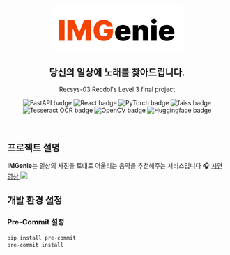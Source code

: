 <div align="center">
  <br>
  <picture>
    <source srcset="./docs/imgs/IMGenie_logo_white.png" media="(prefers-color-scheme: dark)">
    <img width="300" src="./docs/imgs/IMGenie_logo_black.png">
  </picture>
  <h2>당신의 일상에 노래를 찾아드립니다.</h2>
  <p>Recsys-03 Recdol's Level 3 final project</p>
  <p align="center">
    <img src="https://img.shields.io/badge/FastAPI-009688?style=flat-square&logo=FastAPI&logoColor=white" alt="FastAPI badge">
    <img src="https://img.shields.io/badge/React-61DAFB?style=flat-square&logo=react&logoColor=black" alt="React badge">
    <img src="https://img.shields.io/badge/PyTorch-EE4C2C?style=flat-square&logo=PyTorch&logoColor=white" alt="PyTorch badge">
    <img src="https://img.shields.io/badge/Faiss-0467DF?style=flat-square&logo=meta&logoColor=white" alt="faiss badge">
    <img src="https://img.shields.io/badge/Tesseract OCR-ea4335?style=flat-square&logo=google&logoColor=white" alt="Tesseract OCR badge">
    <img src="https://img.shields.io/badge/OpenCV-5C3EE8?style=flat-square&logo=opencv&logoColor=white" alt="OpenCV badge">
    <img src="https://img.shields.io/badge/Huggingface-FFD21E?style=flat-square&logo=huggingface&logoColor=white" alt="Huggingface badge">
  </p>
</div>
<br>

## 프로젝트 설명

<strong>IMGenie</strong>는 일상의 사진을 토대로 어울리는 음악을 추천해주는 서비스입니다 🎧
<a href="https://youtu.be/mlpkmxorWVs">시연 영상 <img src="https://www.youtube.com/favicon.ico"></a>

## 개발 환경 설정

### Pre-Commit 설정

```bash
pip install pre-commit
pre-commit install
```

